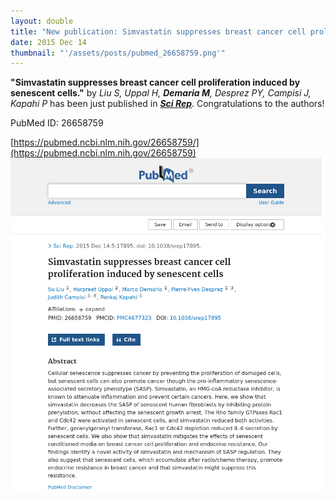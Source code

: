 ```yaml
---
layout: double
title: "New publication: Simvastatin suppresses breast cancer cell proliferation induced by senescent cells"
date: 2015 Dec 14
thumbnail: "'/assets/posts/pubmed_26658759.png'"
---
```

<strong>"Simvastatin suppresses breast cancer cell proliferation induced by senescent cells."</strong> by <em>Liu S, Uppal H, <strong>Demaria M</strong>, Desprez PY, Campisi J, Kapahi P</em>  has been just published in <em><strong><ins>Sci Rep</ins></strong></em>.
Congratulations to the authors!
    
PubMed ID: 26658759
    
[https://pubmed.ncbi.nlm.nih.gov/26658759/](https://pubmed.ncbi.nlm.nih.gov/26658759)
![](/assets/posts/pubmed_26658759.png)
